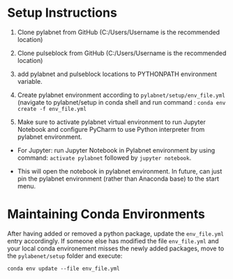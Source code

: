 # Setup Instructions

1. Clone pylabnet from GitHub (C:/Users/Username is the recommended location)

2. Clone pulseblock from GitHub (C:/Users/Username is the recommended location)

3. add pylabnet and pulseblock locations to PYTHONPATH environment variable.

4. Create pylabnet environment according to `pylabnet/setup/env_file.yml` (navigate to pylabnet/setup
	in conda shell and run command :
		`conda env create -f env_file.yml`

5. Make sure to activate pylabnet virtual environment to run Jupyter Notebook
    and configure PyCharm to use Python interpreter from pylabnet environment.

- For Jupyter: run Jupyter Notebook in Pylabnet environment by using command:
`activate pylabnet` followed by `jupyter notebook`.

- This will open the notebook in pylabnet environment. In future, can just pin the pylabnet environment
 (rather than Anaconda base) to the start menu.

# Maintaining Conda Environments

After having added or removed a python package, update the `env_file.yml` entry accordingly. If someone else has modified the file `env_file.yml` and your local conda environement misses the newly added packages,   move to the `pylabenet/setup` folder and execute:

`conda env update --file env_file.yml  `


